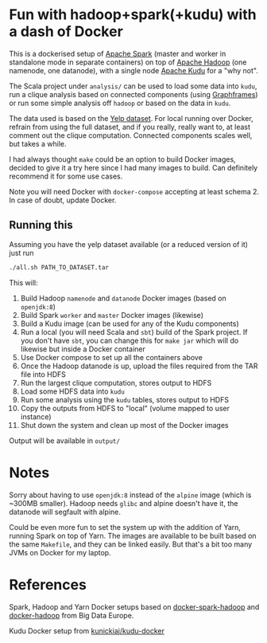 # Fun with hadoop+spark(+kudu) with a dash of Docker

This is a dockerised setup of [Apache Spark](http://spark.apache.org) (master
and worker in standalone mode in separate containers) on top of [Apache
Hadoop](http://hadoop.apache.org) (one namenode, one datanode), with a single node [Apache
Kudu](https://kudu.apache.org) for a "why not".

The Scala project under `analysis/` can be used to load some data into `kudu`,
run a clique analysis based on connected components (using
[Graphframes](http://graphframes.github.io)) or run some simple analysis off
`hadoop` or based on the data in `kudu`.

The data used is based on the [Yelp dataset](http://yelp.com/dataset/challenge).
For local running over Docker, refrain from using the full dataset, and if you
really, really want to, at least comment out the clique computation. Connected
components scales well, but takes a while.

I had always thought `make` could be an option to build Docker images, decided
to give it a try here since I had many images to build. Can definitely recommend
it for some use cases.

Note you will need Docker with `docker-compose` accepting at least schema 2. In
case of doubt, update Docker.

## Running this

Assuming you have the yelp dataset available (or a reduced version of it) just run

```bash
./all.sh PATH_TO_DATASET.tar
```

This will:

1. Build Hadoop `namenode` and `datanode` Docker images (based on `openjdk:8`)
2. Build Spark `worker` and `master` Docker images (likewise)
3. Build a Kudu image (can be used for any of the Kudu components)
4. Run a local (you will need Scala and `sbt`) build of the Spark project. If you don't have `sbt`, you can change this for `make jar` which will do likewise but inside a Docker container
5. Use Docker compose to set up all the containers above
6. Once the Hadoop datanode is up, upload the files required from the TAR file into HDFS
7. Run the largest clique computation, stores output to HDFS
8. Load some HDFS data into `kudu`
9. Run some analysis using the `kudu` tables, stores output to HDFS
10. Copy the outputs from HDFS to "local" (volume mapped to user instance)
11. Shut down the system and clean up most of the Docker images

Output will be available in `output/`

# Notes

Sorry about having to use `openjdk:8` instead of the `alpine` image (which is
~300MB smaller). Hadoop needs `glibc` and alpine doesn't have it, the datanode
will segfault with alpine.

Could be even more fun to set the system up with the addition of Yarn, running
Spark on top of Yarn. The images are available to be built based on the same
`Makefile`, and they can be linked easily. But that's a bit too many JVMs on
Docker for my laptop.

# References

Spark, Hadoop and Yarn Docker setups based on
[docker-spark-hadoop](https://github.com/big-data-europe/docker-hadoop-spark-workbench)
and [docker-hadoop](https://github.com/big-data-europe/docker-hadoop) from Big
Data Europe.

Kudu Docker setup from [kunickiaj/kudu-docker](https://github.com/kunickiaj/kudu-docker)
